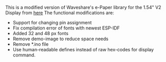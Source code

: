 This is a modified version of Waveshare's e-Paper library for the 1.54" V2 Display from [here](
    https://github.com/waveshare/e-Paper/blob/master/Arduino/epd1in54_V2)
The functional modifications are:
* Support for changing pin assignment
* Fix compilation error of fonts with newest ESP-IDF
* Added 32 and 48 px fonts
* Remove demo-image to reduce space needs
* Remove *.ino file
* Use human-readable defines instead of raw hex-codes for display command.
